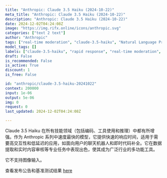 ```yaml
---
title: "Anthropic: Claude 3.5 Haiku (2024-10-22)"
meta_title: "Anthropic: Claude 3.5 Haiku (2024-10-22)"
description: "Anthropic: Claude 3.5 Haiku (2024-10-22)"
date: 2024-12-02T04:24:08Z
image: "https://img.rifx.online/icons/anthropic.svg"
categories: ["text 2 text"]
author: "Anthropic"
tags: ["real-time moderation", "claude-3.5-haiku", "Natural Language Processing", "code completion", "rapid response", "data extraction", "Programming", "Data Science", "Predictive Analytics", "Chatbots", "Anthropic"]
model_tags: []
labels: ["claude-3.5-haiku", "rapid response", "real-time moderation", "code completion", "data extraction"]
draft: False
is_recommended: False
is_active: True
discount: 1
is_free: False

id: "anthropic/claude-3.5-haiku-20241022"
context: 200000
input: 1e-06
output: 5e-06
img: 0
request: 0
last_updated: 2024-12-02T04:24:08Z

---
```


Claude 3.5 Haiku 在所有技能领域（包括编码、工具使用和推理）中都有所增强。作为 Anthropic 系列中速度最快的模型，它提供快速的响应时间，适用于需要高交互性和低延迟的应用，如面向用户的聊天机器人和即时代码补全。它在数据提取和实时内容审核等专业任务中表现出色，使其成为广泛行业的多功能工具。

它不支持图像输入。

查看发布公告和基准测试结果 [here](https://www.anthropic.com/news/3-5-models-and-computer-use)

